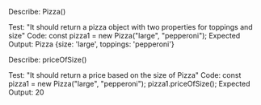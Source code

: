 Describe: Pizza()

Test: "It should return a pizza object with two properties for toppings and size"
Code: const pizza1 = new Pizza("large", "pepperoni");
Expected Output: Pizza {size: 'large', toppings: 'pepperoni'}

Describe: priceOfSize()

Test: "It should return a price based on the size of Pizza"
Code: 
const pizza1 = new Pizza("large", "pepperoni");
pizza1.priceOfSize();
Expected Output: 20

